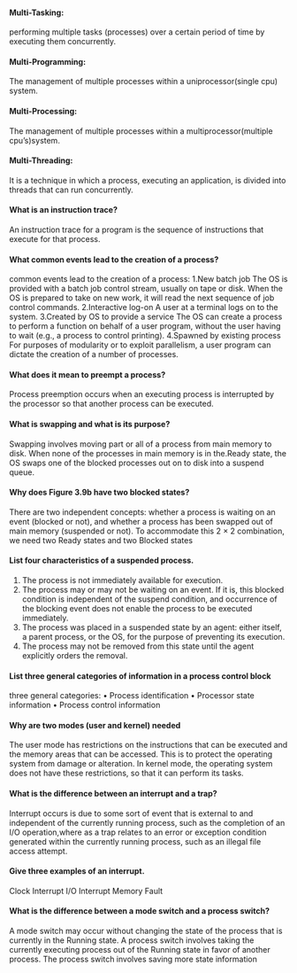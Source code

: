 #### Multi-Tasking: 
performing multiple tasks (processes) over a certain period of time by executing them concurrently.
#### Multi-Programming:
The management of multiple processes within a uniprocessor(single cpu) system.
#### Multi-Processing:
The management of multiple processes within a multiprocessor(multiple cpu’s)system.
#### Multi-Threading:
It is a technique in which a process, executing an application, is
divided into threads that can run concurrently.

#### What is an instruction trace?
An instruction trace for a program is the sequence of instructions that execute for that process.

#### What common events lead to the creation of a process?
common events lead to the creation of a process:
1.New batch job The OS is provided with a batch job control stream, usually on tape
or disk. When the OS is prepared to take on new work, it will read the
next sequence of job control commands.
2.Interactive log-on A user at a terminal logs on to the system.
3.Created by OS to provide a service The OS can create a process to perform a function on behalf of a user program, without the user having to wait (e.g., a process to control
printing).
4.Spawned by existing process For purposes of modularity or to exploit parallelism, a user program can dictate the creation of a number of processes.

#### What does it mean to preempt a process?
Process preemption occurs when an executing process is interrupted by the processor so that another process can be executed.


#### What is swapping and what is its purpose?
Swapping involves moving part or all of a process from main memory to disk. When none of the processes in main memory is in the.Ready state, the OS swaps one of the blocked processes out on to disk into a suspend queue.

#### Why does Figure 3.9b have two blocked states?
There are two independent concepts: whether a process is waiting on an event (blocked or not), and whether a process has been swapped out of main memory (suspended or not). To accommodate this 2 × 2 combination, we need two Ready states and two Blocked states


#### List four characteristics of a suspended process.
1. The process is not immediately available for execution.
2. The process may or may not be waiting on an event. If it is, this blocked condition
is independent of the suspend condition, and occurrence of the blocking
event does not enable the process to be executed immediately.
3. The process was placed in a suspended state by an agent: either itself, a parent
process, or the OS, for the purpose of preventing its execution.
4. The process may not be removed from this state until the agent explicitly orders the removal.

#### List three general categories of information in a process control block
three general
categories:
• Process identification
• Processor state information
• Process control information

#### Why are two modes (user and kernel) needed
The user mode has restrictions on the instructions that can be executed and the memory areas that can be accessed. This is to protect the operating system from damage or alteration. In kernel mode, the operating system does not have these restrictions, so that it can perform its tasks.

#### What is the difference between an interrupt and a trap?
Interrupt occurs is due to some sort of event that is external to and independent of the currently running process, such as the completion of an I/O operation,where as a trap relates to an error or exception condition generated within the currently running process, such as an illegal file access attempt.

#### Give three examples of an interrupt.
Clock Interrupt
I/O Interrupt
Memory Fault

#### What is the difference between a mode switch and a process switch?
A mode switch may occur without changing the state of the process that is currently in the Running state. A process switch involves taking the currently executing process out of the Running state in favor of another process. The process switch involves saving more state information


